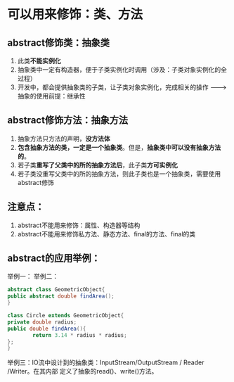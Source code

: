 # 可以用来修饰：类、方法
## abstract修饰类：抽象类

1. 此类**不能实例化**
2. 抽象类中一定有构造器，便于子类实例化时调用（涉及：子类对象实例化的全过程）
3. 开发中，都会提供抽象类的子类，让子类对象实例化，完成相关的操作 --->抽象的使用前提：继承性
## abstract修饰方法：抽象方法

1. 抽象方法只方法的声明，**没方法体**
2. **包含抽象方法的类，一定是一个抽象类**。但是，**抽象类中可以没有抽象方法的**。
3. 若子类**重写了父类中的所的抽象方法后**，此子类**方可实例化**
4. 若子类没重写父类中的所的抽象方法，则此子类也是一个抽象类，需要使用abstract修饰
## 注意点：

1. abstract不能用来修饰：属性、构造器等结构
2. abstract不能用来修饰私方法、静态方法、final的方法、final的类
## abstract的应用举例：
举例一：
举例二：
```java
abstract class GeometricObject{
public abstract double findArea();
}

class Circle extends GeometricObject{
private double radius;
public double findArea(){
		return 3.14 * radius * radius;
};
}
```
举例三：IO流中设计到的抽象类：InputStream/OutputStream / Reader /Writer。在其内部
定义了抽象的read()、write()方法。



